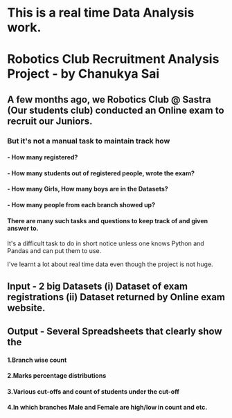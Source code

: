 # This is a real time Data Analysis work.
# Robotics Club Recruitment Analysis Project - by Chanukya Sai

## A few months ago, we Robotics Club @ Sastra (Our students club) conducted an Online exam to recruit our Juniors.
### But it's not a manual task to maintain track how
#### - How many registered?
#### - How many students out of registered people, wrote the exam?
#### - How many Girls, How many boys are in the Datasets?
#### - How many people from each branch showed up?
#### There are many such tasks and questions to keep track of and given answer to.
 It's a difficult task to do in short notice unless one knows Python and Pandas and can put them to use.
 
 I've learnt a lot about real time data even though the project is not huge.
 
 ## Input - 2 big Datasets (i) Dataset of exam registrations (ii) Dataset returned by Online exam website.
 ## Output - Several Spreadsheets that clearly show the 
 ####          1.Branch wise count
 ####          2.Marks percentage distributions
 ####          3.Various cut-offs and count of students under the cut-off
 ####          4.In which branches Male and Female are high/low in count and etc.
